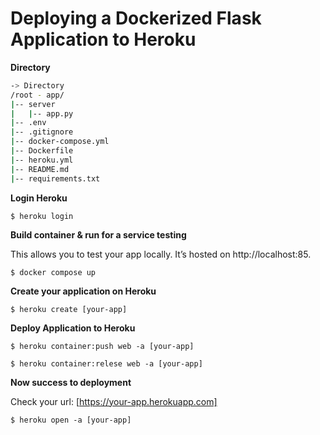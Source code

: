# Deploying a Dockerized Flask Application to Heroku

**Directory**

```bash
-> Directory
/root - app/
|-- server
|   |-- app.py
|-- .env
|-- .gitignore
|-- docker-compose.yml
|-- Dockerfile
|-- heroku.yml
|-- README.md
|-- requirements.txt
```

**Login Heroku**
~~~~
$ heroku login
~~~~


**Build container & run for a service testing**

This allows you to test your app locally. It’s hosted on http://localhost:85. 
~~~~
$ docker compose up
~~~~

**Create your application on Heroku**
~~~~
$ heroku create [your-app]
~~~~


**Deploy Application to Heroku**
~~~~
$ heroku container:push web -a [your-app]
~~~~

~~~~
$ heroku container:relese web -a [your-app]
~~~~

**Now success to deployment**

Check your url: [https://your-app.herokuapp.com]
~~~~
$ heroku open -a [your-app]
~~~~
